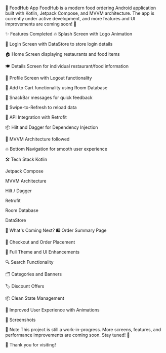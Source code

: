 🍔 FoodHub App
FoodHub is a modern food ordering Android application built with Kotlin, Jetpack Compose, and MVVM architecture.
The app is currently under active development, and more features and UI improvements are coming soon! 🚀

✨ Features Completed
🔥 Splash Screen with Logo Animation

🔑 Login Screen with DataStore to store login details

🏠 Home Screen displaying restaurants and food items

🍽️ Details Screen for individual restaurant/food information

👤 Profile Screen with Logout functionality

🛒 Add to Cart functionality using Room Database

🍟 SnackBar messages for quick feedback

🔄 Swipe-to-Refresh to reload data

📡 API Integration with Retrofit

📦 Hilt and Dagger for Dependency Injection

🚀 MVVM Architecture followed

🔥 Bottom Navigation for smooth user experience

🛠️ Tech Stack
Kotlin

Jetpack Compose

MVVM Architecture

Hilt / Dagger

Retrofit

Room Database

DataStore

🚀 What's Coming Next?
🛍️ Order Summary Page

🛒 Checkout and Order Placement

🎨 Full Theme and UI Enhancements

🔍 Search Functionality

🗂️ Categories and Banners

🏷️ Discount Offers

📦 Clean State Management

💬 Improved User Experience with Animations

📸 Screenshots

📢 Note
This project is still a work-in-progress.
More screens, features, and performance improvements are coming soon. Stay tuned! 🎯

🙌 Thank you for visiting!
